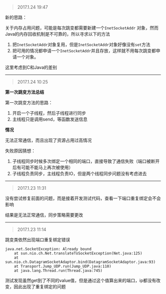> 2017.1.24 19:47

新的思路：

关于内存占用问题，可能是每次跳变都需要新建一个`InetSocketAddr` 对象，然而Java的内存回收机制是不可靠的，所以寻求以下的方法

1. 把`InetSocketAddr`对象复用，但是`InetSocketAddr`对象好像没有`set`方法
2. 把可用的情况都申请一个`InetSocketAddr`并且存放，这样就不用每次跳变都申请一个对象。

这里考虑到C和Java的差别

**************************************

> 2017.1.24 10:25

**第一次跳变方法总结**

第一次跳变方法的思路：

1. 开启一个子线程，然后子线程进行同步
2. 主线程只是调用send，等函数发送信息

**情况**

无法正常通信，而且出现了资源占用过高情况

失败原因猜想：

1. 子线程同步时候多次绑定一个相同的端口，直接导致了通信失败（端口被断开后有可能不能马上再次被使用）
2. 子线程负责同步，主线程负责IO，但是两个线程同步问题没有考虑进去


******************************

> 2017.1.23 11:31

没有尝试修复前面的问题，而是接着开发测试代码，查看一下端口重复绑定会不会影响

结果是无法正常通信，同步策略需要更改

******************************

> 2017.1.23 11:14

跳变类依然出现端口重复绑定错误

```
java.net.SocketException: Already bound
	at sun.nio.ch.Net.translateToSocketException(Net.java:125)
	at sun.nio.ch.DatagramSocketAdaptor.bind(DatagramSocketAdaptor.java:93)
	at Transport.Jump_UDP.run(Jump_UDP.java:110)
	at java.lang.Thread.run(Thread.java:745)
```

测试发现虽然get到了不同的value值，但是通过这个值算出来的端口，ip都没有改变，因此出现了重复绑定的问题
